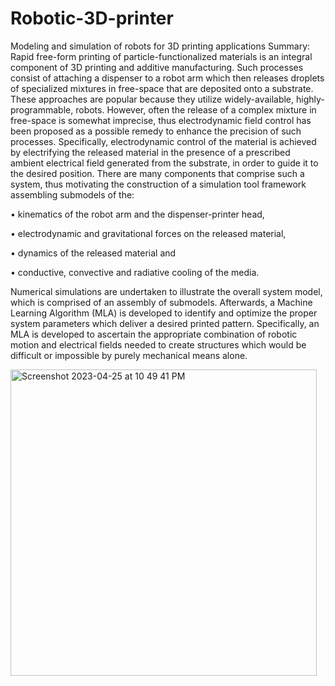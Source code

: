 # Robotic-3D-printer
Modeling and simulation of robots for 3D printing applications
Summary: Rapid free-form printing of particle-functionalized materials is an integral component of 3D printing and additive manufacturing. Such processes consist of attaching a dispenser to a robot arm which then releases droplets of specialized mixtures in free-space that are deposited onto a substrate. These approaches are popular because they utilize widely-available, highly-programmable, robots. However, often the release of a complex mixture in free-space is somewhat imprecise, thus electrodynamic field control has been proposed as a possible remedy to enhance the precision of such processes. Specifically, electrodynamic control of the material is achieved by electrifying the released material in the presence of a prescribed ambient electrical field generated from the substrate, in order to guide it to the desired position. There are many components that comprise such a system, thus motivating the construction of a simulation tool framework assembling submodels of the:

• kinematics of the robot arm and the dispenser-printer head,

• electrodynamic and gravitational forces on the released material,

• dynamics of the released material and

• conductive, convective and radiative cooling of the media.

Numerical simulations are undertaken to illustrate the overall system model, which is comprised of an assembly of submodels. Afterwards, a Machine Learning Algorithm (MLA) is developed to identify and optimize the proper system parameters which deliver a desired printed pattern. Specifically, an MLA is
developed to ascertain the appropriate combination of robotic motion and electrical fields needed to create structures which would be difficult or impossible by purely mechanical means alone.

<img width="490" alt="Screenshot 2023-04-25 at 10 49 41 PM" src="https://user-images.githubusercontent.com/124940176/234481297-9b78bfa0-4dfa-4193-83b8-145bfe6b63a5.png">

